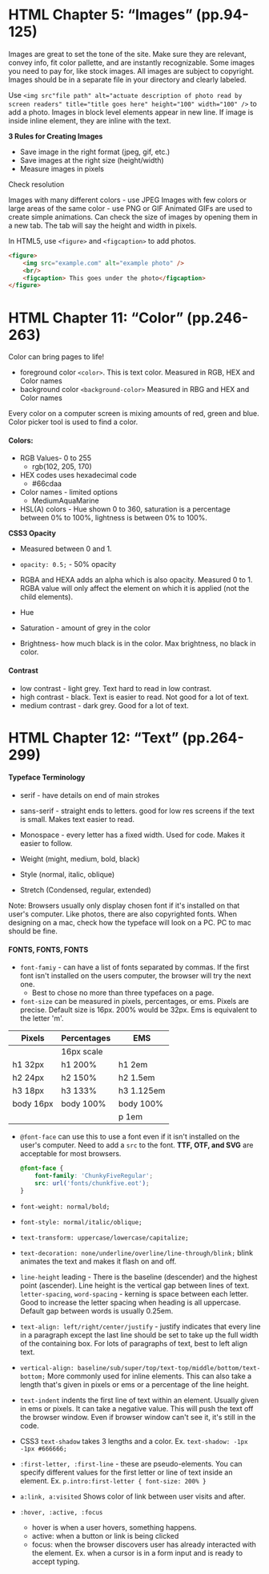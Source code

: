 # HTML Chapter 5: “Images” (pp.94-125)
Images are great to set the tone of the site. Make sure they are relevant, convey info, fit color pallette, and are instantly recognizable. Some images you need to pay for, like stock images. All images are subject to copyright. Images should be in a separate file in your directory and clearly labeled. 

Use `<img src"file path" alt="actuate description of photo read by screen readers" title="title goes here" height="100" width="100" />` to add a photo. Images in block level elements appear in new line. If image is inside inline element, they are inline with the text. 

**3 Rules for Creating Images**
- Save image in the right format (jpeg, gif, etc.)
- Save images at the right size (height/width)
- Measure images in pixels

Check resolution 

Images with many different colors - use JPEG
Images with few colors or large areas of the same color - use PNG or GIF
Animated GIFs are used to create simple animations.
Can check the size of images by opening them in a new tab. The tab will say the height and width in pixels. 

In HTML5, use `<figure>` and `<figcaption>` to add photos.

```html
<figure>
    <img src="example.com" alt="example photo" />
    <br/>
    <figcaption> This goes under the photo</figcaption>
</figure>
```

# HTML Chapter 11: “Color” (pp.246-263)
Color can bring pages to life!
- foreground color `<color>`. This is text color. Measured in RGB, HEX and Color names
- background color `<background-color>` Measured in RBG and HEX and Color names

Every color on a computer screen is mixing amounts of red, green and blue. Color picker tool is used to find a color. 

#### Colors:
- RGB Values- 0 to 255 
    - rgb(102, 205, 170)
- HEX codes uses hexadecimal code
    - #66cdaa
- Color names - limited options
    - MediumAquaMarine
- HSL(A) colors - Hue shown 0 to 360, saturation is a percentage between 0% to 100%, lightness is between 0% to 100%. 

**CSS3 Opacity**
- Measured between 0 and 1.
- `opacity: 0.5;` - 50% opacity
- RGBA and HEXA adds an alpha which is also opacity. Measured 0 to 1. RGBA value will only affect the element on which it is applied (not the child elements).

- Hue
- Saturation - amount of grey in the color
- Brightness- how much black is in the color. Max brightness, no black in color. 

#### Contrast
- low contrast - light grey. Text hard to read in low contrast.
- high contrast - black. Text is easier to read. Not good for a lot of text.
- medium contrast - dark grey. Good for a lot of text. 

# HTML Chapter 12: “Text” (pp.264-299)
#### Typeface Terminology 
- serif - have details on end of main strokes 
- sans-serif - straight ends to letters. good for low res screens if the text is small. Makes text easier to read. 
- Monospace - every letter has a fixed width. Used for code. Makes it easier to follow. 

- Weight (might, medium, bold, black)
- Style (normal, italic, oblique)
- Stretch (Condensed, regular, extended)

Note: Browsers usually only display chosen font if it's installed on that user's computer. Like photos, there are also copyrighted fonts. When designing on a mac, check how the typeface will look on a PC. PC to mac should be fine. 

#### FONTS, FONTS, FONTS
- `font-famiy` - can have a list of fonts separated by commas. If the first font isn't installed on the users computer, the browser will try the next one. 
    - Best to chose no more than three typefaces on a page. 
- `font-size` can be measured in pixels, percentages, or ems. Pixels are precise. Default size is 16px. 200%  would be 32px. Ems is equivalent to the letter 'm'. 

| Pixels | Percentages | EMS |
|-|-|-|
|  | 16px scale |  |
| h1 32px | h1 200% | h1 2em |
| h2 24px | h2 150% | h2 1.5em |
| h3 18px | h3 133% | h3 1.125em |
| body 16px | body 100% | body 100% |
|  |  | p 1em |


- `@font-face` can use this to use a font even if it isn't installed on the user's computer. Need to add a `src` to the font. **TTF, OTF, and SVG** are acceptable for most browsers.

    ```css
    @font-face {
        font-family: 'ChunkyFiveRegular';
        src: url('fonts/chunkfive.eot');
    }
    ```

- `font-weight: normal/bold;` 
- `font-style: normal/italic/oblique;`  
- `text-transform: uppercase/lowercase/capitalize;`  
- `text-decoration: none/underline/overline/line-through/blink;`  blink animates the text and makes it flash on and off.
- `line-height` leading - There is the baseline (descender) and the highest point (ascender). Line height is the vertical gap between lines of text.  
`letter-spacing`, `word-spacing` - kerning is space between each letter. Good to increase the letter spacing when heading is all uppercase. Default gap between words is usually 0.25em.
- `text-align: left/right/center/justify` - justify indicates that every line in a paragraph except the last line should be set to take up the full width of the containing box. For lots of paragraphs of text, best to left align text. 
- `vertical-align: baseline/sub/super/top/text-top/middle/bottom/text-bottom;` More commonly used for inline elements. This can also take a length that's given in pixels or ems or a percentage of the line height. 
- `text-indent` indents the first line of text within an element. Usually given in ems or pixels. It can take a negative value. This will push the text off the browser window. Even if browser window can't see it, it's still in the code. 
- CSS3 `text-shadow` takes 3 lengths and a color. Ex. `text-shadow: -1px -1px #666666;`
- `:first-letter, :first-line` - these are pseudo-elements. You can specify different values for the first letter or line of text inside an element. Ex. `p.intro:first-letter { font-size: 200% }`
- `a:link, a:visited` Shows color of link between user visits and after. 
- `:hover, :active, :focus` 
    - hover is when a user hovers, something happens. 
    - active: when a button or link is being clicked
    - focus: when the browser discovers user has already interacted with the element. Ex. when a cursor is in a form input and is ready to accept typing. 
    
